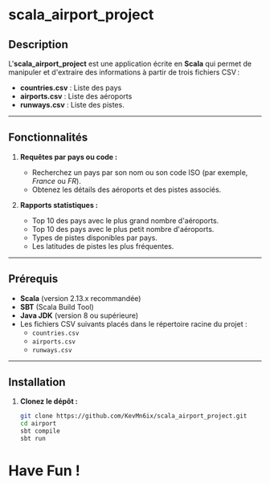 # scala_airport_project

## Description
L'**scala_airport_project** est une application écrite en **Scala** qui permet de manipuler et d'extraire des informations à partir de trois fichiers CSV :
- **countries.csv** : Liste des pays
- **airports.csv** : Liste des aéroports
- **runways.csv** : Liste des pistes.

---

## Fonctionnalités
1. **Requêtes par pays ou code :**
   - Recherchez un pays par son nom ou son code ISO (par exemple, *France* ou *FR*).
   - Obtenez les détails des aéroports et des pistes associés.

2. **Rapports statistiques :**
   - Top 10 des pays avec le plus grand nombre d'aéroports.
   - Top 10 des pays avec le plus petit nombre d'aéroports.
   - Types de pistes disponibles par pays.
   - Les latitudes de pistes les plus fréquentes.

---

## Prérequis
- **Scala** (version 2.13.x recommandée)
- **SBT** (Scala Build Tool)
- **Java JDK** (version 8 ou supérieure)
- Les fichiers CSV suivants placés dans le répertoire racine du projet :
  - `countries.csv`
  - `airports.csv`
  - `runways.csv`

---

## Installation
1. **Clonez le dépôt :**
   ```bash
   git clone https://github.com/KevMn6ix/scala_airport_project.git
   cd airport
   sbt compile
   sbt run


# Have Fun ! 

